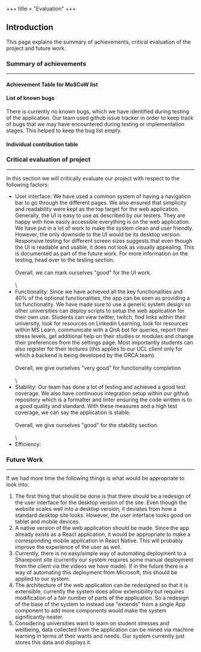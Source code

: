 +++
title = "Evaluation"
+++

## Introduction

This page explains the summary of achievements, critical evaluation of the project and future work.

### Summary of achievements
---
#### Achievement Table for MoSCoW list

#### List of known bugs

There is currently no known bugs, which we have identified during testing of the application. Our team used github issue tracker in order to keep track of bugs that we may have encountered
during testing or implementation stages. This helped to keep the bug list empty.

#### Individual contribution table

### Critical evaluation of project
---
In this section we will critically evaluate our project with respect to the following factors:
- User interface: We have used a common system of having a navigation bar to go through the different pages. We also ensured that simplicity and readability were kept as the top target for the web application. Generally, the UI is easy to use as described by our testers. They are happy with how easily accessible everything is on the web application. We have put in a lot of work to make the system clean and user friendly. However, the only downside to the UI would be its desktop version. Responsive testing for different screen sizes suggests that even though the UI is readable and usable, it does not look as visually appealing. This is documented as part of the future work. For more information on the testing, head over to the testing section.
\
\
Overall, we can mark ourselves "good" for the UI work.
\
\
\
- Functionality: Since we have achieved all the key functionalities and 40% of the optional functionalities, the app can be seen as providing a lot functionality. We have made sure to use a generic system design so other universities can deploy scripts to setup the web application for their own use. Students can view twitter, twitch, find links within their university, look for resources on Linkedin Learning, look for resources within MS Learn, communicate with a QnA bot for queries, report their stress levels, get additional help on their studies or modules and change their preferences from the settings page. Most importantly students can also register for their lectures (this applies to our UCL client only for which a backend is being developed by the ORCA team).
\
\
Overall, we give ourselves "very good" for functionality completion
\
\
\
- Stability: Our team has done a lot of testing and achieved a good test coverage. We also have continuous integration setup within our github repository which is a formatter and linter ensuring the code written is to a good quality and standard. With these measures and a high test coverage, we can say the application is stable.
\
\
Overall, we give ourselves "good" for the stability section.
\
\
\
- Efficiency: 


### Future Work
---

If we had more time the following things is what would be appropriate to look into:
1. The first thing that should be done is that there should be a redesign of the user interface for the desktop version of the site. Even though the website scales well into a desktop version,
it deviates from how a standard desktop site looks. However, the user interface looks good on tablet and mobile devices.
2. A native version of the web application should be made. Since the app already exists as a React application, it would be appropriate to make a corresponding mobile application in React Native. This will probably improve the experience of the user as well.
3. Currently, there is no easy/simple way of automating deployment to a Sharepoint site (currently our system requires some manual deployment from the client via the videos we have made). If in the future there is a way of automating this deployment from Microsoft, this should be applied to our system. 
4. The architecture of the web application can be redesigned so that it is extensible, currently the system does allow extensibility but requires modification of a fair number of parts of the application. So a redesign of the base of the system to instead use "extends" from a single App component to add more components would make the system significantly neater.
5. Considering universities want to learn on student stresses and wellbeing, data collected from the application can be mined via machine learning in terms of their wants and needs. Our system currently just stores this data and displays it.